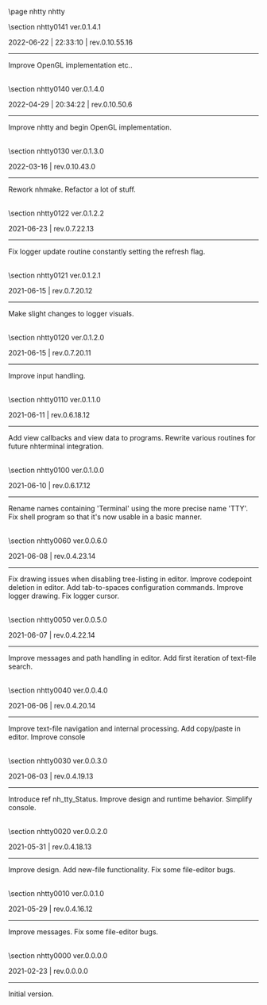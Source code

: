 \page nhtty nhtty

<div style="max-width:700px;">

\section nhtty0141 ver.0.1.4.1

2022-06-22 | 22:33:10 | rev.0.10.55.16

 ---

 Improve OpenGL implementation etc..

<br>\section nhtty0140 ver.0.1.4.0

2022-04-29 | 20:34:22 | rev.0.10.50.6

 ---

 Improve nhtty and begin OpenGL implementation.



<br>\section nhtty0130 ver.0.1.3.0

2022-03-16 | rev.0.10.43.0

 ---

 Rework nhmake. Refactor a lot of stuff.

<br>\section nhtty0122 ver.0.1.2.2

2021-06-23 | rev.0.7.22.13

 ---

 Fix logger update routine constantly setting the refresh flag.

<br>\section nhtty0121 ver.0.1.2.1

2021-06-15 | rev.0.7.20.12

 ---

 Make slight changes to logger visuals.

<br>\section nhtty0120 ver.0.1.2.0

2021-06-15 | rev.0.7.20.11

 ---

 Improve input handling.

<br>\section nhtty0110 ver.0.1.1.0

2021-06-11 | rev.0.6.18.12

 ---

 Add view callbacks and view data to programs. Rewrite various routines for future nhterminal integration.

<br>\section nhtty0100 ver.0.1.0.0

2021-06-10 | rev.0.6.17.12

 ---

 Rename names containing 'Terminal' using the more precise name 'TTY'. Fix shell program so that it's now usable in a basic manner.

<br>\section nhtty0060 ver.0.0.6.0

2021-06-08 | rev.0.4.23.14

 ---

 Fix drawing issues when disabling tree-listing in editor. Improve codepoint deletion in editor. Add tab-to-spaces configuration commands. Improve logger drawing. Fix logger cursor.

<br>\section nhtty0050 ver.0.0.5.0

2021-06-07 | rev.0.4.22.14

 ---

 Improve messages and path handling in editor. Add first iteration of text-file search.

<br>\section nhtty0040 ver.0.0.4.0

2021-06-06 | rev.0.4.20.14

 ---

 Improve text-file navigation and internal processing. Add copy/paste in editor. Improve console

<br>\section nhtty0030 ver.0.0.3.0

2021-06-03 | rev.0.4.19.13

 ---

 Introduce ref nh_tty_Status. Improve design and runtime behavior. Simplify console.

<br>\section nhtty0020 ver.0.0.2.0

2021-05-31 | rev.0.4.18.13

 ---

 Improve design. Add new-file functionality. Fix some file-editor bugs.

<br>\section nhtty0010 ver.0.0.1.0

2021-05-29 | rev.0.4.16.12

 ---

 Improve messages. Fix some file-editor bugs.

<br>\section nhtty0000 ver.0.0.0.0

2021-02-23 | rev.0.0.0.0

 ---

 Initial version.

<br></div>